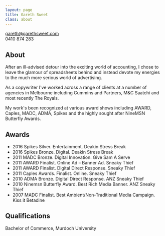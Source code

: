 ```yaml
---
layout: page
title: Gareth Sweet
class: about
---
```


<gareth@garethsweet.com>  
0410 874 283

## About

After an ill-advised detour into the exciting world of accounting, I chose to leave the glamour of spreadsheets behind and instead devote my energies to the much more serious world of advertising.As a copywriter I've worked across a range of clients at a number of agencies in Melbourne including Cummins and Partners, M&C Saatchi and most recently The Royals.My work's been recognized at various award shows including AWARD, Caples, MADC, ADMA, Spikes and the highly sought after NineMSN Butterfly Awards.

## Awards ##

* 2016 Spikes Silver. Entertainment. Deakin Stress Break
* 2016 Spikes Bronze. Digital. Deakin Stress Break
* 2011 MADC Bronze. Digital Innovation. Give Sam A Serve
* 2011 AWARD Finalist. Online Ad – Banner Ad. Sneaky Thief
* 2011 AWARD Finalist. Digital Direct Response. Sneaky Thief
* 2011 Caples Awards. Finalist. Online. Sneaky Thief
* 2010 ADMA Bronze. Digital Direct Response. ANZ Sneaky Thief
* 2010 Ninemsn Butterfly Award. Best Rich Media Banner. ANZ Sneaky Thief
* 2007 MADC Finalist. Best Ambient/Non-Traditional Media Campaign. Kiss it Betadine

## Qualifications

Bachelor of Commerce, Murdoch University

